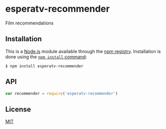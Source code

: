 # esperatv-recommender 

Film recommendations

## Installation

This is a [Node.js](https://nodejs.org/en/) module available through the
[npm registry](https://www.npmjs.com/). Installation is done using the
[`npm install` command](https://docs.npmjs.com/getting-started/installing-npm-packages-locally):

```
$ npm install esperatv-recommender 
```

## API

<!-- eslint-disable no-unused-vars -->

```js
var recommender = require('esperatv-recommender')
```

## License

[MIT](LICENSE)


